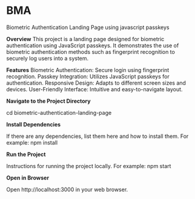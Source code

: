 # BMA
Biometric Authentication Landing Page using javascript passkeys


**Overview**
This project is a landing page designed for biometric authentication using JavaScript passkeys. It demonstrates the use of biometric authentication methods such as fingerprint recognition to securely log users into a system.

**Features**
Biometric Authentication: Secure login using fingerprint recognition.
Passkey Integration: Utilizes JavaScript passkeys for authentication.
Responsive Design: Adapts to different screen sizes and devices.
User-Friendly Interface: Intuitive and easy-to-navigate layout.

**Navigate to the Project Directory**

cd biometric-authentication-landing-page

**Install Dependencies**

If there are any dependencies, list them here and how to install them. For example:
npm install

**Run the Project**

Instructions for running the project locally. For example:
npm start

**Open in Browser**

Open http://localhost:3000 in your web browser.
